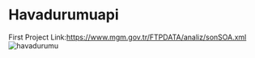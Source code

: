 # Havadurumuapi
First Project
Link:https://www.mgm.gov.tr/FTPDATA/analiz/sonSOA.xml
![havadurumu](https://user-images.githubusercontent.com/62702253/112591248-2455eb00-8e15-11eb-81fc-505d886bdd76.PNG)
